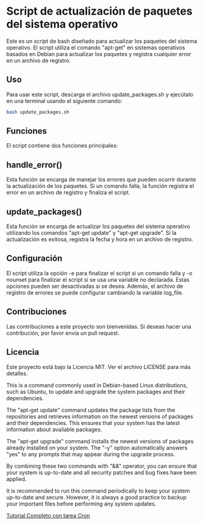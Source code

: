 # Script de actualización de paquetes del sistema operativo

Este es un script de bash diseñado para actualizar los paquetes del sistema operativo. El script utiliza el comando "apt-get" en sistemas operativos basados en Debian para actualizar los paquetes y registra cualquier error en un archivo de registro.

## Uso
Para usar este script, descarga el archivo update_packages.sh y ejecútalo en una terminal usando el siguiente comando:

```Bash
bash update_packages.sh
```

## Funciones
El script contiene dos funciones principales:

## handle_error()
Esta función se encarga de manejar los errores que pueden ocurrir durante la actualización de los paquetes. Si un comando falla, la función registra el error en un archivo de registro y finaliza el script.

## update_packages()
Esta función se encarga de actualizar los paquetes del sistema operativo utilizando los comandos "apt-get update" y "apt-get upgrade". Si la actualización es exitosa, registra la fecha y hora en un archivo de registro.

## Configuración
El script utiliza la opción -e para finalizar el script si un comando falla y -o nounset para finalizar el script si se usa una variable no declarada. Estas opciones pueden ser desactivadas si se desea. Además, el archivo de registro de errores se puede configurar cambiando la variable log_file.

## Contribuciones
Las contribuciones a este proyecto son bienvenidas. Si deseas hacer una contribución, por favor envía un pull request.

## Licencia
Este proyecto está bajo la Licencia MIT. Ver el archivo LICENSE para más detalles.


This is a command commonly used in Debian-based Linux distributions, such as Ubuntu, to update and upgrade the system packages and their dependencies.

The "apt-get update" command updates the package lists from the repositories and retrieves information on the newest versions of packages and their dependencies. This ensures that your system has the latest information about available packages.

The "apt-get upgrade" command installs the newest versions of packages already installed on your system. The "-y" option automatically answers "yes" to any prompts that may appear during the upgrade process.

By combining these two commands with "&&" operator, you can ensure that your system is up-to-date and all security patches and bug fixes have been applied.

It is recommended to run this command periodically to keep your system up-to-date and secure. However, it is always a good practice to backup your important files before performing any system updates.

[Tutorial Completo con tarea Cron](https://github.com/vhgalvez/Shell_bash/blob/main/Tutorial_Actualizar_paquetes._tarea%20cron.md)

